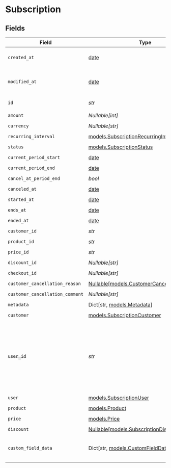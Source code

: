 # Subscription


## Fields

| Field                                                                                                                   | Type                                                                                                                    | Required                                                                                                                | Description                                                                                                             |
| ----------------------------------------------------------------------------------------------------------------------- | ----------------------------------------------------------------------------------------------------------------------- | ----------------------------------------------------------------------------------------------------------------------- | ----------------------------------------------------------------------------------------------------------------------- |
| `created_at`                                                                                                            | [date](https://docs.python.org/3/library/datetime.html#date-objects)                                                    | :heavy_check_mark:                                                                                                      | Creation timestamp of the object.                                                                                       |
| `modified_at`                                                                                                           | [date](https://docs.python.org/3/library/datetime.html#date-objects)                                                    | :heavy_check_mark:                                                                                                      | Last modification timestamp of the object.                                                                              |
| `id`                                                                                                                    | *str*                                                                                                                   | :heavy_check_mark:                                                                                                      | The ID of the object.                                                                                                   |
| `amount`                                                                                                                | *Nullable[int]*                                                                                                         | :heavy_check_mark:                                                                                                      | N/A                                                                                                                     |
| `currency`                                                                                                              | *Nullable[str]*                                                                                                         | :heavy_check_mark:                                                                                                      | N/A                                                                                                                     |
| `recurring_interval`                                                                                                    | [models.SubscriptionRecurringInterval](../models/subscriptionrecurringinterval.md)                                      | :heavy_check_mark:                                                                                                      | N/A                                                                                                                     |
| `status`                                                                                                                | [models.SubscriptionStatus](../models/subscriptionstatus.md)                                                            | :heavy_check_mark:                                                                                                      | N/A                                                                                                                     |
| `current_period_start`                                                                                                  | [date](https://docs.python.org/3/library/datetime.html#date-objects)                                                    | :heavy_check_mark:                                                                                                      | N/A                                                                                                                     |
| `current_period_end`                                                                                                    | [date](https://docs.python.org/3/library/datetime.html#date-objects)                                                    | :heavy_check_mark:                                                                                                      | N/A                                                                                                                     |
| `cancel_at_period_end`                                                                                                  | *bool*                                                                                                                  | :heavy_check_mark:                                                                                                      | N/A                                                                                                                     |
| `canceled_at`                                                                                                           | [date](https://docs.python.org/3/library/datetime.html#date-objects)                                                    | :heavy_check_mark:                                                                                                      | N/A                                                                                                                     |
| `started_at`                                                                                                            | [date](https://docs.python.org/3/library/datetime.html#date-objects)                                                    | :heavy_check_mark:                                                                                                      | N/A                                                                                                                     |
| `ends_at`                                                                                                               | [date](https://docs.python.org/3/library/datetime.html#date-objects)                                                    | :heavy_check_mark:                                                                                                      | N/A                                                                                                                     |
| `ended_at`                                                                                                              | [date](https://docs.python.org/3/library/datetime.html#date-objects)                                                    | :heavy_check_mark:                                                                                                      | N/A                                                                                                                     |
| `customer_id`                                                                                                           | *str*                                                                                                                   | :heavy_check_mark:                                                                                                      | N/A                                                                                                                     |
| `product_id`                                                                                                            | *str*                                                                                                                   | :heavy_check_mark:                                                                                                      | N/A                                                                                                                     |
| `price_id`                                                                                                              | *str*                                                                                                                   | :heavy_check_mark:                                                                                                      | N/A                                                                                                                     |
| `discount_id`                                                                                                           | *Nullable[str]*                                                                                                         | :heavy_check_mark:                                                                                                      | N/A                                                                                                                     |
| `checkout_id`                                                                                                           | *Nullable[str]*                                                                                                         | :heavy_check_mark:                                                                                                      | N/A                                                                                                                     |
| `customer_cancellation_reason`                                                                                          | [Nullable[models.CustomerCancellationReason]](../models/customercancellationreason.md)                                  | :heavy_check_mark:                                                                                                      | N/A                                                                                                                     |
| `customer_cancellation_comment`                                                                                         | *Nullable[str]*                                                                                                         | :heavy_check_mark:                                                                                                      | N/A                                                                                                                     |
| `metadata`                                                                                                              | Dict[str, [models.Metadata](../models/metadata.md)]                                                                     | :heavy_check_mark:                                                                                                      | N/A                                                                                                                     |
| `customer`                                                                                                              | [models.SubscriptionCustomer](../models/subscriptioncustomer.md)                                                        | :heavy_check_mark:                                                                                                      | N/A                                                                                                                     |
| ~~`user_id`~~                                                                                                           | *str*                                                                                                                   | :heavy_check_mark:                                                                                                      | : warning: ** DEPRECATED **: This will be removed in a future release, please migrate away from it as soon as possible. |
| `user`                                                                                                                  | [models.SubscriptionUser](../models/subscriptionuser.md)                                                                | :heavy_check_mark:                                                                                                      | N/A                                                                                                                     |
| `product`                                                                                                               | [models.Product](../models/product.md)                                                                                  | :heavy_check_mark:                                                                                                      | A product.                                                                                                              |
| `price`                                                                                                                 | [models.Price](../models/price.md)                                                                                      | :heavy_check_mark:                                                                                                      | N/A                                                                                                                     |
| `discount`                                                                                                              | [Nullable[models.SubscriptionDiscount]](../models/subscriptiondiscount.md)                                              | :heavy_check_mark:                                                                                                      | N/A                                                                                                                     |
| `custom_field_data`                                                                                                     | Dict[str, [models.CustomFieldData](../models/customfielddata.md)]                                                       | :heavy_minus_sign:                                                                                                      | Key-value object storing custom field values.                                                                           |